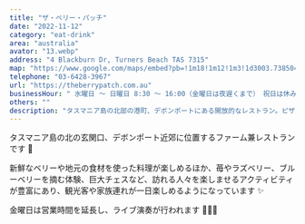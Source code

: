 ```yaml
---
title: "ザ・ベリー・パッチ"
date: "2022-11-12"
category: "eat-drink"
area: "australia"
avator: "13.webp"
address: "4 Blackburn Dr, Turners Beach TAS 7315"
map: "https://www.google.com/maps/embed?pb=!1m18!1m12!1m3!1d3003.7385047495313!2d146.238375!3d-41.162057000000004!2m3!1f0!2f0!3f0!3m2!1i1024!2i768!4f13.1!3m3!1m2!1s0xaa7bcbff45c9d9cd%3A0xbff879cb93cfc4c8!2sTurners%20Beach%20Berry%20Patch!5e0!3m2!1sja!2sau!4v1669120503783!5m2!1sja!2sau"
telephone: "03-6428-3967"
url: "https://theberrypatch.com.au"
businessHour: " 水曜日 〜 日曜日 8:30 〜 16:00（金曜日は夜遅くまで）　祝日は休み"
others: ""
description: "タスマニア島の北部の港町、デボンポートにある開放的なレストラン。ピザは本格釜焼き。敷地内で収穫したハーブなどを使用。"
---
```


タスマニア島の北の玄関口、デボンポート近郊に位置するファーム兼レストランです 🍓

新鮮なベリーや地元の食材を使った料理が楽しめるほか、苺やラズベリー、ブルーベリーを摘む体験、巨大チェスなど、訪れる人々を楽しませるアクティビティが豊富にあり、観光客や家族連れが一日楽しめるようになっています ✨

金曜日は営業時間を延長し、ライブ演奏が行われます 🎷🎶🎵
